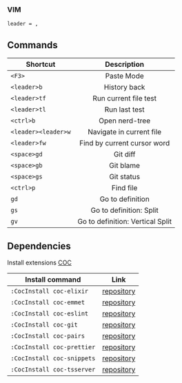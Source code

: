 ### VIM

`leader = ,`

## Commands

| Shortcut            |           Description            |
| ------------------- | :------------------------------: |
| `<F3>`              |            Paste Mode            |
| `<leader>b`         |           History back           |
| `<leader>tf`        |      Run current file test       |
| `<leader>tl`        |          Run last test           |
| `<ctrl>b`           |          Open nerd-tree          |
| `<leader><leader>w` |     Navigate in current file     |
| `<leader>fw`        |   Find by current cursor word    |
| `<space>gd`         |             Git diff             |
| `<space>gb`         |            Git blame             |
| `<space>gs`         |            Git status            |
| `<ctrl>p`           |            Find file             |
| `gd`                |         Go to definition         |
| `gs`                |     Go to definition: Split      |
| `gv`                | Go to definition: Vertical Split |

## Dependencies

Install extensions [COC](https://github.com/neoclide/coc.nvim)

| Install command            |                          Link                          |
| -------------------------- | :----------------------------------------------------: |
| `:CocInstall coc-elixir`   | [repository](https://github.com/elixir-lsp/coc-elixir) |
| `:CocInstall coc-emmet`    |  [repository](https://github.com/neoclide/coc-emmet)   |
| `:CocInstall coc-eslint`   |  [repository](https://github.com/neoclide/coc-eslint)  |
| `:CocInstall coc-git`      |   [repository](https://github.com/neoclide/coc-git)    |
| `:CocInstall coc-pairs`    |  [repository](https://github.com/neoclide/coc-pairs)   |
| `:CocInstall coc-prettier` | [repository](https://github.com/neoclide/coc-prettier) |
| `:CocInstall coc-snippets` | [repository](https://github.com/neoclide/coc-snippets) |
| `:CocInstall coc-tsserver` | [repository](https://github.com/neoclide/coc-tsserver) |
